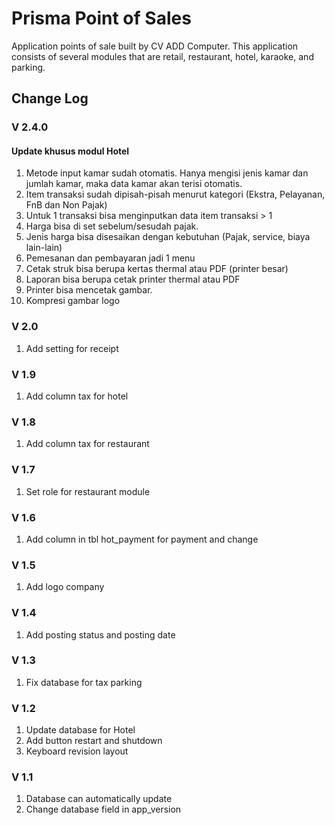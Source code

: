 # Prisma Point of Sales
Application points of sale built by CV ADD Computer. This application consists of several modules that are retail, restaurant, hotel, karaoke, and parking.

## Change Log

### V 2.4.0
#### Update khusus modul Hotel
1. Metode input kamar sudah otomatis. Hanya mengisi jenis kamar dan jumlah kamar, maka data kamar akan terisi otomatis.
1. Item transaksi sudah dipisah-pisah menurut kategori (Ekstra, Pelayanan, FnB dan Non Pajak)
1. Untuk 1 transaksi bisa menginputkan data item transaksi > 1
1. Harga bisa di set sebelum/sesudah pajak.
1. Jenis harga bisa disesaikan dengan kebutuhan (Pajak, service, biaya lain-lain)
1. Pemesanan dan pembayaran jadi 1 menu
1. Cetak struk bisa berupa kertas thermal atau PDF (printer besar)
1. Laporan bisa berupa cetak printer thermal atau PDF
1. Printer bisa mencetak gambar.
1. Kompresi gambar logo 

### V 2.0
1. Add setting for receipt 

### V 1.9
1. Add column tax for hotel

### V 1.8
1. Add column tax for restaurant

### V 1.7
1. Set role for restaurant module

### V 1.6
1. Add column in tbl hot_payment for payment and change

### V 1.5
1. Add logo company

### V 1.4
1. Add posting status and posting date

### V 1.3
1. Fix database for tax parking

### V 1.2
1. Update database for Hotel
1. Add button restart and shutdown
1. Keyboard revision layout

### V 1.1
1. Database can automatically update
1. Change database field in app_version
